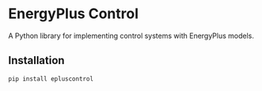 # EnergyPlus Control

A Python library for implementing control systems with EnergyPlus models.

## Installation

```bash
pip install epluscontrol